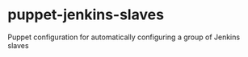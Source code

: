 puppet-jenkins-slaves
=====================

Puppet configuration for automatically configuring a group of Jenkins slaves